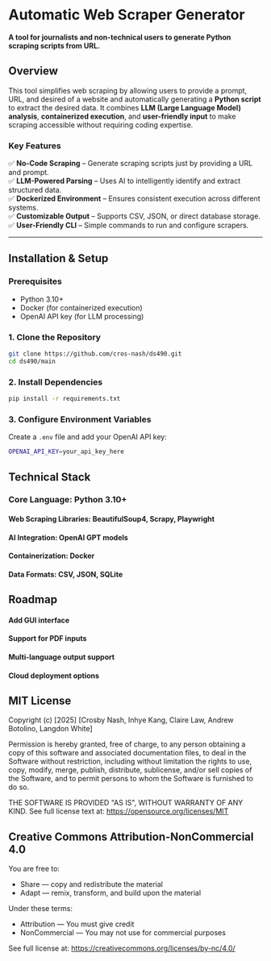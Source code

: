 # Automatic Web Scraper Generator

**A tool for journalists and non-technical users to generate Python scraping scripts from URL.**

## Overview
This tool simplifies web scraping by allowing users to provide a prompt, URL, and desired of a website and automatically generating a **Python script** to extract the desired data. It combines **LLM (Large Language Model) analysis**, **containerized execution**, and **user-friendly input** to make scraping accessible without requiring coding expertise.

### Key Features
✅ **No-Code Scraping** – Generate scraping scripts just by providing a URL and prompt.  
✅ **LLM-Powered Parsing** – Uses AI to intelligently identify and extract structured data.  
✅ **Dockerized Environment** – Ensures consistent execution across different systems.  
✅ **Customizable Output** – Supports CSV, JSON, or direct database storage.  
✅ **User-Friendly CLI** – Simple commands to run and configure scrapers.  

---

## Installation & Setup

### Prerequisites
- Python 3.10+
- Docker (for containerized execution)
- OpenAI API key (for LLM processing)

### 1. Clone the Repository
```bash
git clone https://github.com/cros-nash/ds490.git
cd ds490/main
```
### 2. Install Dependencies
```bash
pip install -r requirements.txt
```
### 3. Configure Environment Variables
Create a  `.env` file and add your OpenAI API key:
```bash
OPENAI_API_KEY=your_api_key_here
```

## Technical Stack
### Core Language: Python 3.10+
#### Web Scraping Libraries: BeautifulSoup4, Scrapy, Playwright
#### AI Integration: OpenAI GPT models
#### Containerization: Docker
#### Data Formats: CSV, JSON, SQLite

## Roadmap
#### Add GUI interface
#### Support for PDF inputs
#### Multi-language output support
#### Cloud deployment options

## MIT License

Copyright (c) [2025] [Crosby Nash, Inhye Kang, Claire Law, Andrew Botolino, Langdon White]

Permission is hereby granted, free of charge, to any person obtaining a copy
of this software and associated documentation files, to deal in the Software
without restriction, including without limitation the rights to use, copy,
modify, merge, publish, distribute, sublicense, and/or sell copies of the
Software, and to permit persons to whom the Software is furnished to do so.

THE SOFTWARE IS PROVIDED "AS IS", WITHOUT WARRANTY OF ANY KIND.
See full license text at: https://opensource.org/licenses/MIT

## Creative Commons Attribution-NonCommercial 4.0

You are free to:
- Share — copy and redistribute the material
- Adapt — remix, transform, and build upon the material

Under these terms:
- Attribution — You must give credit
- NonCommercial — You may not use for commercial purposes

See full license at: https://creativecommons.org/licenses/by-nc/4.0/
